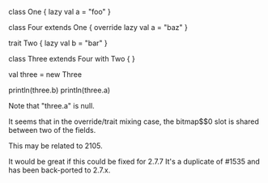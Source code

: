 class One {
  lazy val a = "foo"
}

class Four extends One {
  override lazy val a = "baz"
}

trait Two {
  lazy val b = "bar"
}

class Three extends Four with Two {
}

val three = new Three

println(three.b)
println(three.a)

Note that "three.a" is null.

It seems that in the override/trait mixing case, the bitmap$$0 slot is shared between two of the fields.

This may be related to 2105.

It would be great if this could be fixed for 2.7.7
It's a duplicate of #1535 and has been back-ported to 2.7.x.
